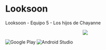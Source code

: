 # Looksoon
Looksoon - Equipo 5 - Los hijos de Chayanne

<p align="center">
  <a href="https://github.com/DenverCoder1/readme-typing-svg">
    <img src="https://readme-typing-svg.herokuapp.com/?lines=Computacion%20Móvil;Los%20Hijos%20de%20Chayanne;IA;Estudiantes;Computación%20en%20la%20Nube;Compose%20UI&center=true&width=600&height=45">
  </a>
</p>

![Google Play](https://img.shields.io/badge/Google_Play-414141?style=for-the-badge&logo=google-play&logoColor=white=)
![Android Studio](https://img.shields.io/badge/Android_Studio-3DDC84?style=for-the-badge&logo=android-studio&logoColor=white)
